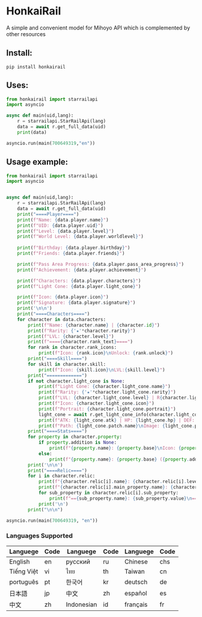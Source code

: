 # HonkaiRail
 A simple and convenient model for Mihoyo API which is complemented by other resources


## Install:

```
pip install honkairail
```

## Uses:
``` py
from honkairail import starrailapi
import asyncio

async def main(uid,lang):
    r = starrailapi.StarRailApi(lang)
    data = await r.get_full_data(uid)
    print(data)

asyncio.run(main(700649319,"en"))
```

## Usage example:

```py
from honkairail import starrailapi
import asyncio


async def main(uid,lang):
    r = starrailapi.StarRailApi(lang)
    data = await r.get_full_data(uid)
    print("====Player====")
    print(f"Name: {data.player.name}")
    print(f"UID: {data.player.uid}")
    print(f"Level: {data.player.level}")
    print(f"World Level: {data.player.worldlevel}")
    
    print(f"Birthday: {data.player.birthday}")
    print(f"Friends: {data.player.friends}")

    print(f"Pass Area Progress: {data.player.pass_area_progress}")
    print(f"Achievement: {data.player.achievement}")

    print(f"Characters: {data.player.characters}")
    print(f"Light Cone: {data.player.light_cone}")

    print(f"Icon: {data.player.icon}")
    print(f"Signature: {data.player.signature}")
    print('\n\n')
    print("====Characters====")
    for character in data.characters:
        print(f"Name: {character.name} | {character.id}")
        print(f"Rarity: {'★'*character.rarity}")
        print(f"LVL: {character.level}")
        print(f"===={character.rank_text}====")
        for rank in character.rank_icons:
            print(f"Icon: {rank.icon}\nUnlock: {rank.unlock}")
        print("====Skill====")
        for skill in character.skill:
            print(f"Icon: {skill.icon}\nLVL:{skill.level}")
        print("=============")
        if not character.light_cone is None:
            print(f"Light Cone: {character.light_cone.name}")
            print(f"Rarity: {'★'*character.light_cone.rarity}")
            print(f"LVL: {character.light_cone.level} | R{character.light_cone.rank}")
            print(f"Icon: {character.light_cone.icon}")
            print(f"Portrait: {character.light_cone.portrait}")
            light_cone = await r.get_light_cone_info(character.light_cone)
            print(f"ATK: {light_cone.atk} | HP: {light_cone.hp} | DEF: {light_cone.defense}")
            print(f"Path: {light_cone.patch.name}\nImage: {light_cone.patch.url}")
        print("====Stats====")
        for property in character.property:
            if property.addition is None:
                print(f"{property.name}: {property.base}\nIcon: {property.icon}")
            else:
                print(f"{property.name}: {property.base} ({property.addition})\n==Icon: {property.icon}")
        print('\n\n')
        print("====Relic====")
        for i in character.relic:
            print(f"{character.relic[i].name}: {character.relic[i].level} lvl | {'★'*character.relic[i].rarity}")
            print(f"{character.relic[i].main_property.name}: {character.relic[i].main_property.value}")
            for sub_property in character.relic[i].sub_property:
                print(f"=={sub_property.name}: {sub_property.value}\n====Icon: {sub_property.icon}")
            print('\n')
        print("\n\n")

asyncio.run(main(700649319, "en"))
```


### Languages Supported
| Languege    |  Code   | Languege    |  Code   | Languege    |  Code   |
|-------------|---------|-------------|---------|-------------|---------|
|  English    |     en  |  русский    |     ru  |  Chinese    |    chs  |
|  Tiếng Việt |     vi  |  ไทย        |     th  | Taiwan     |    cn  |
|  português  |     pt  | 한국어      |     kr  | deutsch    |     de  |
|  日本語      |     jp  | 中文        |     zh  | español    |     es  |
|  中文        |     zh  | Indonesian |     id  | français   |     fr  |

